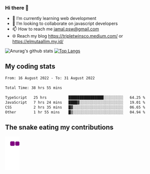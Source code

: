 ### Hi there 👋

<!--
**padepokanpenguin/padepokanpenguin** is a ✨ _special_ ✨ repository because its `README.md` (this file) appears on your GitHub profile.
-->

- 🌱 I’m currently learning  web development
- 👯 I’m looking to collaborate on javascript developers
- 📫 How to reach me jamal.psw@gmail.com
- 🌐 Reach my blog https://tripletwinsco.medium.com/ or https://elmutaallim.my.id/

![Anurag's github stats](https://github-readme-stats.vercel.app/api?username=padepokanpenguin&count_private=true&disable_animations=false&show_icons=true&theme=default)
[![Top Langs](https://github-readme-stats.vercel.app/api/top-langs/?username=padepokanpenguin&theme=default&layout=compact)](https://github.com/padepokanpenguin)

## My coding stats

<!--START_SECTION:waka-->

```text
From: 16 August 2022 - To: 31 August 2022

Total Time: 38 hrs 55 mins

TypeScript   25 hrs          ████████████████░░░░░░░░░   64.25 %
JavaScript   7 hrs 24 mins   ████▓░░░░░░░░░░░░░░░░░░░░   19.01 %
CSS          2 hrs 35 mins   █▓░░░░░░░░░░░░░░░░░░░░░░░   06.65 %
Other        1 hr 55 mins    █▒░░░░░░░░░░░░░░░░░░░░░░░   04.94 %
```

<!--END_SECTION:waka-->


## The snake eating my contributions
![snake gif](https://github.com/padepokanpenguin/padepokanpenguin/blob/output/github-contribution-grid-snake.gif)
